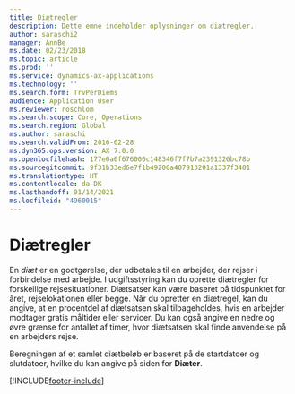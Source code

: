 ```yaml
---
title: Diætregler
description: Dette emne indeholder oplysninger om diætregler.
author: saraschi2
manager: AnnBe
ms.date: 02/23/2018
ms.topic: article
ms.prod: ''
ms.service: dynamics-ax-applications
ms.technology: ''
ms.search.form: TrvPerDiems
audience: Application User
ms.reviewer: roschlom
ms.search.scope: Core, Operations
ms.search.region: Global
ms.author: saraschi
ms.search.validFrom: 2016-02-28
ms.dyn365.ops.version: AX 7.0.0
ms.openlocfilehash: 177e0a6f676000c148346f7f7b7a2391326bc78b
ms.sourcegitcommit: 9f31b33ed6e7f1b49200a407913201a1337f3401
ms.translationtype: HT
ms.contentlocale: da-DK
ms.lasthandoff: 01/14/2021
ms.locfileid: "4960015"
---
```

# <a name="per-diem-rules"></a>Diætregler

En *diæt* er en godtgørelse, der udbetales til en arbejder, der rejser i forbindelse med arbejde. I udgiftsstyring kan du oprette diætregler for forskellige rejsesituationer. Diætsatser kan være baseret på tidspunktet for året, rejselokationen eller begge. Når du opretter en diætregel, kan du angive, at en procentdel af diætsatsen skal tilbageholdes, hvis en arbejder modtager gratis måltider eller servicer. Du kan også angive en nedre og øvre grænse for antallet af timer, hvor diætsatsen skal finde anvendelse på en arbejders rejse.

Beregningen af et samlet diætbeløb er baseret på de startdatoer og slutdatoer, hvilke du kan angive på siden for **Diæter**.


[!INCLUDE[footer-include](../includes/footer-banner.md)]